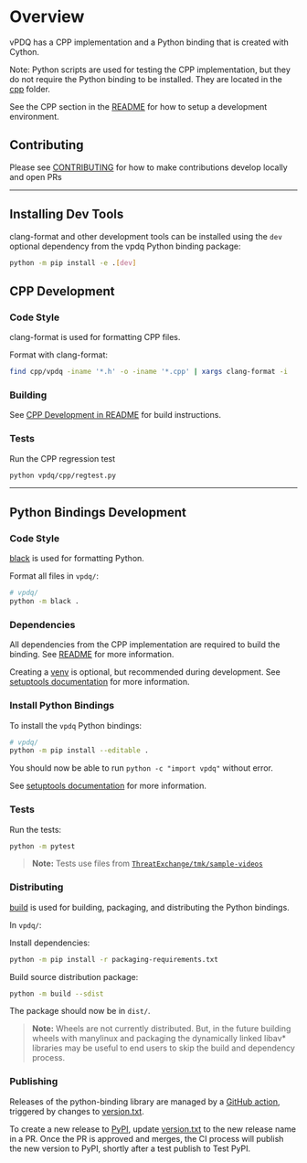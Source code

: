 # Overview

vPDQ has a CPP implementation and a Python binding that is created with Cython.

Note: Python scripts are used for testing the CPP implementation, but they do not require the Python binding to be installed. They are located in the [cpp](./cpp) folder.

See the CPP section in the [README](./README.md#cpp-implementation) for how to setup a development environment.

## Contributing
Please see [CONTRIBUTING](../CONTRIBUTING.md) for how to make contributions develop locally and open PRs

---

## Installing Dev Tools

clang-format and other development tools can be installed using the `dev` optional dependency from the vpdq Python binding package:

```sh
python -m pip install -e .[dev]
```

## CPP Development

### Code Style

clang-format is used for formatting CPP files.

Format with clang-format:
```sh
find cpp/vpdq -iname '*.h' -o -iname '*.cpp' | xargs clang-format -i
```

### Building

See [CPP Development in README](./README.md#building) for build instructions.

### Tests

Run the CPP regression test
```sh
python vpdq/cpp/regtest.py
```

---

## Python Bindings Development

### Code Style

[black](https://pypi.org/project/black/) is used for formatting Python.

Format all files in `vpdq/`:

```sh
# vpdq/
python -m black .
```

### Dependencies

All dependencies from the CPP implementation are required to build the binding. See [README](./README.md#cpp-implementation) for more information.

Creating a [venv](https://docs.python.org/3/library/venv.html) is optional, but recommended during development. See [setuptools documentation](https://setuptools.pypa.io/en/latest/userguide/development_mode.html) for more information.


### Install Python Bindings

To install the `vpdq` Python bindings:

```sh
# vpdq/
python -m pip install --editable .
```

You should now be able to run `python -c "import vpdq"` without error.

See [setuptools documentation](https://setuptools.pypa.io/en/latest/userguide/development_mode.html) for more information.

### Tests

Run the tests:
```sh
python -m pytest
```

> **Note:** Tests use files from [`ThreatExchange/tmk/sample-videos`](../tmk/sample-videos/)

### Distributing

[build](https://github.com/pypa/build) is used for building, packaging, and distributing the Python bindings.

In `vpdq/`:

Install dependencies:
```sh
python -m pip install -r packaging-requirements.txt
```

Build source distribution package:
```sh
python -m build --sdist 
```

The package should now be in `dist/`.

> **Note:** Wheels are not currently distributed. But, in the future building wheels with manylinux and packaging the dynamically
> linked libav* libraries may be useful to end users to skip the build and dependency process.

### Publishing

Releases of the python-binding library are managed by a [GitHub action](../.github/workflows/vpdq-release.yaml), triggered by changes to [version.txt](./version.txt).

To create a new release to [PyPI](https://pypi.org/project/vpdq/), update [version.txt](./version.txt) to the new release name in a PR. Once the PR is approved and merges, the CI process will publish the new version to PyPI, shortly after a test publish to Test PyPI.
